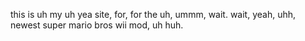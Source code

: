 this is uh my uh yea site, for, for the uh, ummm, wait. wait, yeah, uhh, newest super mario bros wii mod, uh huh.
